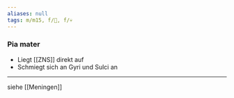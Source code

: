 ```yaml
---
aliases: null
tags: m/m15, f/🧠, f/💀
---
```

### Pia mater
- Liegt [[ZNS]] direkt auf
- Schmiegt sich an Gyri und Sulci an
---
siehe [[Meningen]]